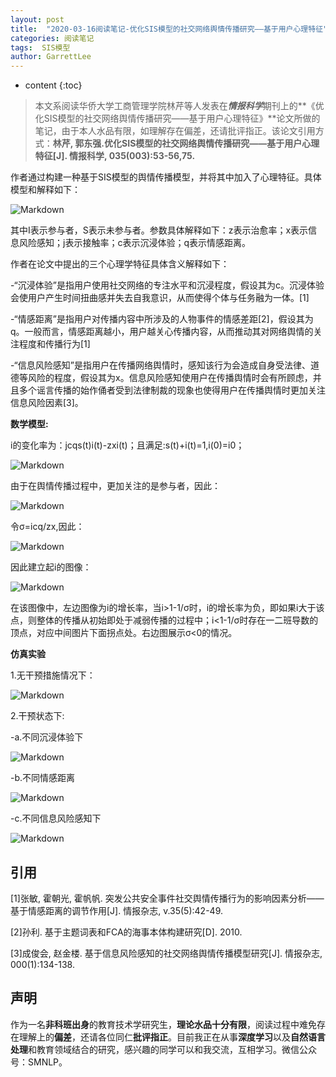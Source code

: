 ```yaml
---
layout: post
title:  "2020-03-16阅读笔记-优化SIS模型的社交网络舆情传播研究——基于用户心理特征"
categories: 阅读笔记
tags:  SIS模型
author: GarrettLee
---
```


* content
{:toc}

>本文系阅读华侨大学工商管理学院林芹等人发表在***情报科学***期刊上的**《优化SIS模型的社交网络舆情传播研究——基于用户心理特征》**论文所做的笔记，由于本人水品有限，如理解存在偏差，还请批评指正。该论文引用方式：**林芹, 郭东强.优化SIS模型的社交网络舆情传播研究——基于用户心理特征[J]. 情报科学, 035(003):53-56,75.**

作者通过构建一种基于SIS模型的舆情传播模型，并将其中加入了心理特征。具体模型和解释如下：

![Markdown](http://i1.fuimg.com/712071/edf06eb5710d5b46.png)

其中I表示参与者，S表示未参与者。参数具体解释如下：z表示治愈率；x表示信息风险感知；j表示接触率；c表示沉浸体验；q表示情感距离。

作者在论文中提出的三个心理学特征具体含义解释如下：

-“沉浸体验”是指用户使用社交网络的专注水平和沉浸程度，假设其为c。沉浸体验会使用户产生时间扭曲感并失去自我意识，从而使得个体与任务融为一体。[1]

-“情感距离”是指用户对传播内容中所涉及的人物事件的情感差距[2]，假设其为q。一般而言，情感距离越小，用户越关心传播内容，从而推动其对网络舆情的关注程度和传播行为[1]

-“信息风险感知”是指用户在传播网络舆情时，感知该行为会造成自身受法律、道德等风险的程度，假设其为x。信息风险感知使用户在传播舆情时会有所顾虑，并且多个谣言传播的始作俑者受到法律制裁的现象也使得用户在传播舆情时更加关注信息风险因素[3]。

**数学模型:**

i的变化率为：jcqs(t)i(t)-zxi(t)；且满足:s(t)+i(t)=1,i(0)=i0；

![Markdown](http://i2.tiimg.com/712071/af035eaffe8382ad.png)

由于在舆情传播过程中，更加关注的是参与者，因此：

![Markdown](http://i2.tiimg.com/712071/f4facade0a670add.png)

令σ=icq/zx,因此：

![Markdown](http://i2.tiimg.com/712071/de8e30c9226f58f5.png)

因此建立起i的图像：

![Markdown](http://i2.tiimg.com/712071/5375eaac31c63385.png)


在该图像中，左边图像为i的增长率，当i>1-1/σ时，i的增长率为负，即如果i大于该点，则整体的传播从初始即处于减弱传播的过程中；i<1-1/σ时存在一二班导数的顶点，对应中间图片下面拐点处。右边图展示σ<0的情况。

**仿真实验**

1.无干预措施情况下：

![Markdown](http://i2.tiimg.com/712071/9b42ce182fae260b.png)

2.干预状态下: 

-a.不同沉浸体验下

![Markdown](http://i2.tiimg.com/712071/3e0d7e24c066c8f7.png)

-b.不同情感距离

![Markdown](http://i1.fuimg.com/712071/9aeda2af32e8db1f.png)

-c.不同信息风险感知下

![Markdown](http://i1.fuimg.com/712071/1041fc4d9bb36ab0.png)

## 引用
[1]张敏, 霍朝光, 霍帆帆. 突发公共安全事件社交舆情传播行为的影响因素分析——基于情感距离的调节作用[J]. 情报杂志, v.35(5):42-49.

[2]孙利. 基于主题词表和FCA的海事本体构建研究[D]. 2010.

[3]成俊会, 赵金楼. 基于信息风险感知的社交网络舆情传播模型研究[J]. 情报杂志, 000(1):134-138.

## 声明
作为一名**非科班出身**的教育技术学研究生，**理论水品十分有限**，阅读过程中难免存在理解上的**偏差**，还请各位同仁**批评指正**。目前我正在从事**深度学习**以及**自然语言处理**和教育领域结合的研究，感兴趣的同学可以和我交流，互相学习。微信公众号：SMNLP。